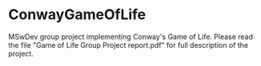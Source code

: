 # ConwayGameOfLife
MSwDev group project implementing Conway's Game of Life. 
Please read the file "Game of Life Group Project report.pdf" for full description of the project.
